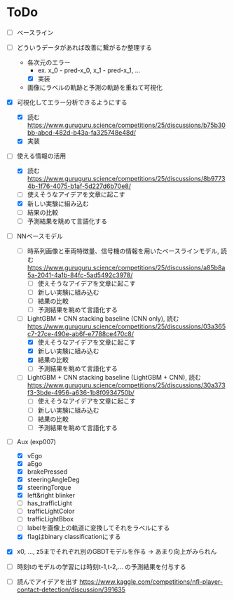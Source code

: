 # ToDo

- [ ] ベースライン

- [ ] どういうデータがあれば改善に繋がるか整理する
  - 各次元のエラー
    - ex. x_0 - pred-x_0, x_1 - pred-x_1, ...
    - [x] 実装
  - 画像にラベルの軌跡と予測の軌跡を重ねて可視化

- [x] 可視化してエラー分析できるようにする
  - [x] 読む <https://www.guruguru.science/competitions/25/discussions/b75b30bb-abcd-482d-b43a-fa325748e48d/>
  - [x] 実装

- [ ] 使える情報の活用
  - [x] 読む <https://www.guruguru.science/competitions/25/discussions/8b97734b-1f76-4075-b1af-5d227d6b70e8/>
  - [ ] 使えそうなアイデアを文章に起こす
  - [x] 新しい実験に組み込む
  - [ ] 結果の比較
  - [ ] 予測結果を眺めて言語化する

- [ ] NNベースモデル
  - [ ] 時系列画像と車両特徴量、信号機の情報を用いたベースラインモデル, 読む <https://www.guruguru.science/competitions/25/discussions/a85b8a5a-2041-4a1b-84fc-5ad5492c3978/>
    - [ ] 使えそうなアイデアを文章に起こす
    - [ ] 新しい実験に組み込む
    - [ ] 結果の比較
    - [ ] 予測結果を眺めて言語化する
  - [ ] LightGBM + CNN stacking baseline (CNN only), 読む <https://www.guruguru.science/competitions/25/discussions/03a365c7-27ce-490e-ab6f-e7788ce470c8/>
    - [x] 使えそうなアイデアを文章に起こす
    - [x] 新しい実験に組み込む
    - [x] 結果の比較
    - [ ] 予測結果を眺めて言語化する
  - [ ] LightGBM + CNN stacking baseline (LightGBM + CNN), 読む <https://www.guruguru.science/competitions/25/discussions/30a373f3-3bde-4956-a636-1b8f0934750b/>
    - [ ] 使えそうなアイデアを文章に起こす
    - [ ] 新しい実験に組み込む
    - [ ] 結果の比較
    - [ ] 予測結果を眺めて言語化する

- [ ] Aux (exp007)
  - [x] vEgo
  - [x] aEgo
  - [x] brakePressed
  - [x] steeringAngleDeg
  - [x] steeringTorque
  - [x] left&right blinker
  - [ ] has_trafficLight
  - [ ] trafficLightColor
  - [ ] trafficLightBbox
  - [ ] labelを画像上の軌道に変換してそれをラベルにする
  - [x] flagはbinary classificationにする

- [x] x0, ..., z5までそれぞれ別のGBDTモデルを作る -> あまり向上がみられん
- [ ] 時刻tのモデルの学習には時刻t-1,t-2,... の予測結果を付与する

- [ ] 読んでアイデアを出す <https://www.kaggle.com/competitions/nfl-player-contact-detection/discussion/391635>